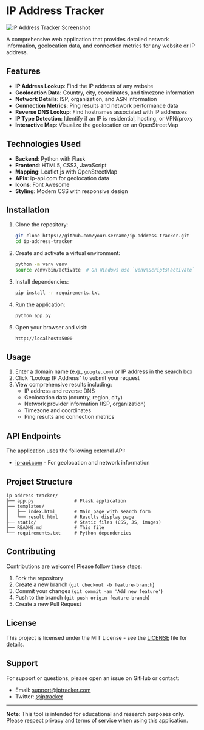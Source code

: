 # IP Address Tracker

![IP Address Tracker Screenshot](https://via.placeholder.com/800x400?text=IP+Address+Tracker+Screenshot)

A comprehensive web application that provides detailed network information, geolocation data, and connection metrics for any website or IP address.

## Features

- **IP Address Lookup**: Find the IP address of any website
- **Geolocation Data**: Country, city, coordinates, and timezone information
- **Network Details**: ISP, organization, and ASN information
- **Connection Metrics**: Ping results and network performance data
- **Reverse DNS Lookup**: Find hostnames associated with IP addresses
- **IP Type Detection**: Identify if an IP is residential, hosting, or VPN/proxy
- **Interactive Map**: Visualize the geolocation on an OpenStreetMap

## Technologies Used

- **Backend**: Python with Flask
- **Frontend**: HTML5, CSS3, JavaScript
- **Mapping**: Leaflet.js with OpenStreetMap
- **APIs**: ip-api.com for geolocation data
- **Icons**: Font Awesome
- **Styling**: Modern CSS with responsive design

## Installation

1. Clone the repository:
   ```bash
   git clone https://github.com/yourusername/ip-address-tracker.git
   cd ip-address-tracker
   ```

2. Create and activate a virtual environment:
   ```bash
   python -m venv venv
   source venv/bin/activate  # On Windows use `venv\Scripts\activate`
   ```

3. Install dependencies:
   ```bash
   pip install -r requirements.txt
   ```

4. Run the application:
   ```bash
   python app.py
   ```

5. Open your browser and visit:
   ```
   http://localhost:5000
   ```

## Usage

1. Enter a domain name (e.g., `google.com`) or IP address in the search box
2. Click "Lookup IP Address" to submit your request
3. View comprehensive results including:
   - IP address and reverse DNS
   - Geolocation data (country, region, city)
   - Network provider information (ISP, organization)
   - Timezone and coordinates
   - Ping results and connection metrics

## API Endpoints

The application uses the following external API:
- [ip-api.com](http://ip-api.com) - For geolocation and network information

## Project Structure

```
ip-address-tracker/
├── app.py               # Flask application
├── templates/
│   ├── index.html       # Main page with search form
│   └── result.html      # Results display page
├── static/              # Static files (CSS, JS, images)
├── README.md            # This file
└── requirements.txt     # Python dependencies
```

## Contributing

Contributions are welcome! Please follow these steps:

1. Fork the repository
2. Create a new branch (`git checkout -b feature-branch`)
3. Commit your changes (`git commit -am 'Add new feature'`)
4. Push to the branch (`git push origin feature-branch`)
5. Create a new Pull Request

## License

This project is licensed under the MIT License - see the [LICENSE](LICENSE) file for details.

## Support

For support or questions, please open an issue on GitHub or contact:
- Email: support@iptracker.com
- Twitter: [@iptracker](https://x.com/iptracker)

---

**Note**: This tool is intended for educational and research purposes only. Please respect privacy and terms of service when using this application.
